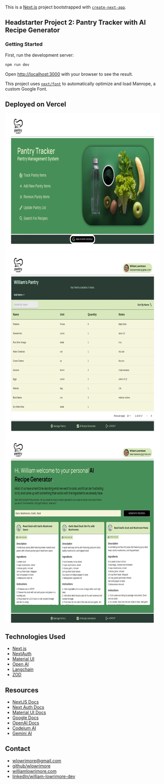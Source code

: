 This is a [Next.js](https://nextjs.org/) project bootstrapped with [`create-next-app`](https://github.com/vercel/next.js/tree/canary/packages/create-next-app).

## Headstarter Project 2: Pantry Tracker with AI Recipe Generator

### Getting Started

First, run the development server:

```bash
npm run dev
```

Open [http://localhost:3000](http://localhost:3000) with your browser to see the result.

This project uses [`next/font`](https://nextjs.org/docs/basic-features/font-optimization) to automatically optimize and load Manrope, a custom Google Font.

## Deployed on Vercel

<img src="public/images/sample-pics/home-page.webp" alt="William Lowrimore" width="800" height="450">
<img src="public/images/sample-pics/pantry-page.webp" alt="William Lowrimore" width="800" height="600">
<img src="public/images/sample-pics/recipe-generator-page.webp" alt="William Lowrimore" width="800" height="600">

## Technologies Used

- [Next.js](https://nextjs.org)
- [NextAuth](https://nextauth.com)
- [Material UI](https://mui.com)
- [Open AI](https://platform.openai.com)
- [Langchain](NPM)
- [ZOD](NPM)

## Resources

- [NextJS Docs](https://https://nextjs.org/docs)
- [Next Auth Docs](https://https:nextauth.com/docs)
- [Material UI Docs](https://mui.com/docs)
- [Google Docs](https://docs.google.com)
- [OpenAI Docs](https://platform.openai/docs)
- [Codeium AI](https://codeium.com)
- [Gemini AI](https://gemini.google.com)

## Contact

- [wlowrimore@gmail.com](mailto://wlowrimore@gmail.com)
- [github/wlowrimore](https://github.com/wlowrimore)
- [williamlowrimore.com](http://williamlowrimore.com)
- [linkedIn/william-lowrimore-dev](https://linkedin.com/in/william-lowrimore-dev)

